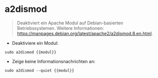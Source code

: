 # a2dismod

> Deaktiviert ein Apache Modul auf Debian-basierten Betriebssystemen.
> Weitere Informationen: <https://manpages.debian.org/latest/apache2/a2dismod.8.en.html>.

- Deaktiviere ein Modul:

`sudo a2dismod {{modul}}`

- Zeige keine Informationsnachrichten an:

`sudo a2dismod --quiet {{modul}}`
